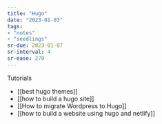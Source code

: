 ```yaml
---
title: "Hugo"
date: "2023-01-03"
tags:
- "notes"
- "seedlings"
sr-due: 2023-01-07
sr-interval: 4
sr-ease: 270
---
```


Tutorials

- [[best hugo themes]]
- [[how to build a hugo site]]
- [[How to migrate Wordpress to Hugo]]
- [[how to build a website using hugo and netlify]]